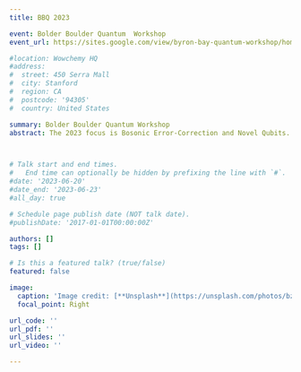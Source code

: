 ```yaml
---
title: BBQ 2023

event: Bolder Boulder Quantum  Workshop
event_url: https://sites.google.com/view/byron-bay-quantum-workshop/home?authuser=0

#location: Wowchemy HQ
#address:
#  street: 450 Serra Mall
#  city: Stanford
#  region: CA
#  postcode: '94305'
#  country: United States

summary: Bolder Boulder Quantum Workshop
abstract: The 2023 focus is Bosonic Error-Correction and Novel Qubits. This year we're excited to bring together world experts on novel qubits and bosonic error-correcting codes. Since the last BBQ Workshop, we've seen exciting advances in the field of continuous-variable quantum computation and bosonic error correcting codes, both theoretically and experimentally. Similarly, novel ways to encode, manipulate, and correct logical qubits have seen increasing theoretical and experimental attention. 



# Talk start and end times.
#   End time can optionally be hidden by prefixing the line with `#`.
#date: '2023-06-20'
#date_end: '2023-06-23'
#all_day: true

# Schedule page publish date (NOT talk date).
#publishDate: '2017-01-01T00:00:00Z'

authors: []
tags: []

# Is this a featured talk? (true/false)
featured: false

image:
  caption: 'Image credit: [**Unsplash**](https://unsplash.com/photos/bzdhc5b3Bxs)'
  focal_point: Right

url_code: ''
url_pdf: ''
url_slides: ''
url_video: ''

---
```

